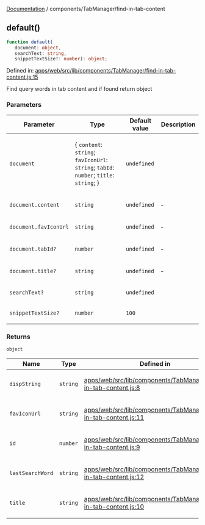 [Documentation](../../modules.md) / components/TabManager/find-in-tab-content

## default()

```ts
function default(
   document: object, 
   searchText: string, 
   snippetTextSize?: number): object;
```

Defined in: [apps/web/src/lib/components/TabManager/find-in-tab-content.js:15](https://github.com/vtempest/ai-research-agent/tree/master/apps/web/src/lib/components/TabManager/find-in-tab-content.js#L15)

Find query words in tab content and if found return object

### Parameters

<table>
<thead>
<tr>
<th>Parameter</th>
<th>Type</th>
<th>Default value</th>
<th>Description</th>
</tr>
</thead>
<tbody>
<tr>
<td>

`document`

</td>
<td>

\{ `content`: `string`; `favIconUrl`: `string`; `tabId`: `number`; `title`: `string`; \}

</td>
<td>

`undefined`

</td>
<td>

</td>
</tr>
<tr>
<td>

`document.content`

</td>
<td>

`string`

</td>
<td>

`undefined`

</td>
<td>

&hyphen;

</td>
</tr>
<tr>
<td>

`document.favIconUrl`

</td>
<td>

`string`

</td>
<td>

`undefined`

</td>
<td>

&hyphen;

</td>
</tr>
<tr>
<td>

`document.tabId?`

</td>
<td>

`number`

</td>
<td>

`undefined`

</td>
<td>

&hyphen;

</td>
</tr>
<tr>
<td>

`document.title?`

</td>
<td>

`string`

</td>
<td>

`undefined`

</td>
<td>

&hyphen;

</td>
</tr>
<tr>
<td>

`searchText?`

</td>
<td>

`string`

</td>
<td>

`undefined`

</td>
<td>

</td>
</tr>
<tr>
<td>

`snippetTextSize?`

</td>
<td>

`number`

</td>
<td>

`100`

</td>
<td>

</td>
</tr>
</tbody>
</table>

### Returns

`object`

<table>
<thead>
<tr>
<th>Name</th>
<th>Type</th>
<th>Defined in</th>
</tr>
</thead>
<tbody>
<tr>
<td>

`dispString`

</td>
<td>

`string`

</td>
<td>

[apps/web/src/lib/components/TabManager/find-in-tab-content.js:8](https://github.com/vtempest/ai-research-agent/tree/master/apps/web/src/lib/components/TabManager/find-in-tab-content.js#L8)

</td>
</tr>
<tr>
<td>

`favIconUrl`

</td>
<td>

`string`

</td>
<td>

[apps/web/src/lib/components/TabManager/find-in-tab-content.js:11](https://github.com/vtempest/ai-research-agent/tree/master/apps/web/src/lib/components/TabManager/find-in-tab-content.js#L11)

</td>
</tr>
<tr>
<td>

`id`

</td>
<td>

`number`

</td>
<td>

[apps/web/src/lib/components/TabManager/find-in-tab-content.js:9](https://github.com/vtempest/ai-research-agent/tree/master/apps/web/src/lib/components/TabManager/find-in-tab-content.js#L9)

</td>
</tr>
<tr>
<td>

`lastSearchWord`

</td>
<td>

`string`

</td>
<td>

[apps/web/src/lib/components/TabManager/find-in-tab-content.js:12](https://github.com/vtempest/ai-research-agent/tree/master/apps/web/src/lib/components/TabManager/find-in-tab-content.js#L12)

</td>
</tr>
<tr>
<td>

`title`

</td>
<td>

`string`

</td>
<td>

[apps/web/src/lib/components/TabManager/find-in-tab-content.js:10](https://github.com/vtempest/ai-research-agent/tree/master/apps/web/src/lib/components/TabManager/find-in-tab-content.js#L10)

</td>
</tr>
</tbody>
</table>
